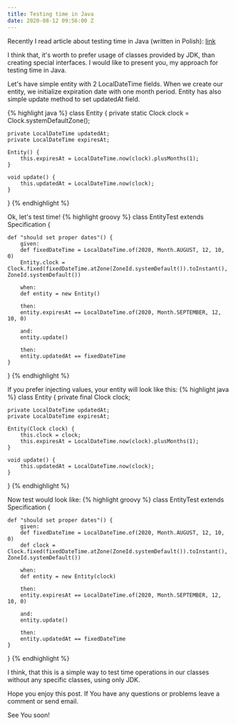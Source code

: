 ```yaml
---
title: Testing time in Java
date: 2020-08-12 09:56:00 Z
---
```


Recently I read article about testing time in Java (written in Polish):
[link](https://sztukakodu.pl/jak-madrze-testowac-czas-w-javie/)

I think that, it's worth to prefer usage of classes provided by JDK, than creating special interfaces. I would like to present you, my approach for testing time in Java.

Let's have simple entity with 2 LocalDateTime fields.
When we create our entity, we initialize expiration date with one month period.
Entity has also simple update method to set updatedAt field.

{% highlight java %}
class Entity {
    private static Clock clock = Clock.systemDefaultZone();

    private LocalDateTime updatedAt;
    private LocalDateTime expiresAt;
    
    Entity() {
        this.expiresAt = LocalDateTime.now(clock).plusMonths(1);
    }

    void update() {
        this.updatedAt = LocalDateTime.now(clock);
    }
}
{% endhighlight %}

Ok, let's test time!
{% highlight groovy %}
class EntityTest extends Specification {

    def "should set proper dates"() {
        given:
        def fixedDateTime = LocalDateTime.of(2020, Month.AUGUST, 12, 10, 0)
        Entity.clock = Clock.fixed(fixedDateTime.atZone(ZoneId.systemDefault()).toInstant(), ZoneId.systemDefault())

        when:
        def entity = new Entity()

        then:
        entity.expiresAt == LocalDateTime.of(2020, Month.SEPTEMBER, 12, 10, 0)

        and:
        entity.update()

        then:
        entity.updatedAt == fixedDateTime
    }
}
{% endhighlight %}

If you prefer injecting values, your entity will look like this:
{% highlight java %}
class Entity {
    private final Clock clock;

    private LocalDateTime updatedAt;
    private LocalDateTime expiresAt;

    Entity(Clock clock) {
        this.clock = clock;
        this.expiresAt = LocalDateTime.now(clock).plusMonths(1);
    }

    void update() {
        this.updatedAt = LocalDateTime.now(clock);
    }
}
{% endhighlight %}

Now test would look like:
{% highlight groovy %}
class EntityTest extends Specification {

    def "should set proper dates"() {
        given:
        def fixedDateTime = LocalDateTime.of(2020, Month.AUGUST, 12, 10, 0)
        def clock = Clock.fixed(fixedDateTime.atZone(ZoneId.systemDefault()).toInstant(), ZoneId.systemDefault())

        when:
        def entity = new Entity(clock)

        then:
        entity.expiresAt == LocalDateTime.of(2020, Month.SEPTEMBER, 12, 10, 0)

        and:
        entity.update()

        then:
        entity.updatedAt == fixedDateTime
    }
}
{% endhighlight %}

I think, that this is a simple way to test time operations in our classes without any specific classes, using only JDK.

Hope you enjoy this post. If You have any questions or problems leave a comment or send email.

See You soon!